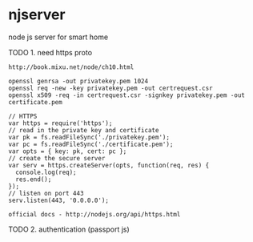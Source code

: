njserver
========

node js server for smart home

TODO 1. need https proto

    http://book.mixu.net/node/ch10.html

    openssl genrsa -out privatekey.pem 1024
    openssl req -new -key privatekey.pem -out certrequest.csr
    openssl x509 -req -in certrequest.csr -signkey privatekey.pem -out certificate.pem

    // HTTPS
    var https = require('https');
    // read in the private key and certificate
    var pk = fs.readFileSync('./privatekey.pem');
    var pc = fs.readFileSync('./certificate.pem');
    var opts = { key: pk, cert: pc };
    // create the secure server
    var serv = https.createServer(opts, function(req, res) {
      console.log(req);
      res.end();
    });
    // listen on port 443
    serv.listen(443, '0.0.0.0');

    official docs - http://nodejs.org/api/https.html

TODO 2. authentication (passport js)
